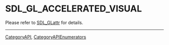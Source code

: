 # SDL_GL_ACCELERATED_VISUAL

Please refer to [SDL_GLattr](SDL_GLattr) for details.

----
[CategoryAPI](CategoryAPI), [CategoryAPIEnumerators](CategoryAPIEnumerators)

